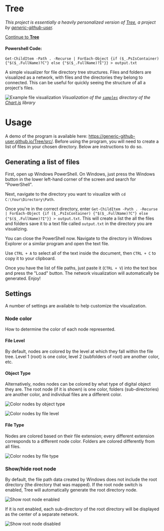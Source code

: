 # Tree
*This project is essentially a heavily personalized version of [Tree](https://github.com/generic-github-user/Tree), a project by [generic-github-user](https://github.com/generic-github-user).*

[Continue to **Tree**](https://jc-dmd.github.io/Tree/src/)

#### Powershell Code:
`Get-ChildItem -Path . -Recurse | ForEach-Object {if ($_.PsIsContainer) {"$($_.FullName)?C"} else {"$($_.FullName)?I"}} > output.txt`

A simple visualizer for file directory tree structures. Files and folders are visualized as a network, with files and the directories they belong to connected. This can be useful for quickly seeing the structure of all a project's files.

![Example file visualization](./3.PNG)
*Visualization of the [`samples`](https://github.com/chartjs/Chart.js/tree/master/samples) directory of the [Chart.js](https://www.chartjs.org/) library*

# Usage

A demo of the program is available here: https://generic-github-user.github.io/Tree/src/. Before using the program, you will need to create a list of files in your chosen directory. Below are instructions to do so.

## Generating a list of files

First, open up Windows PowerShell. On Windows, just press the Windows button in the lower left-hand corner of the screen and search for "PowerShell".

Next, navigate to the directory you want to visualize with `cd C:\Your\Directory\Path`.

Once you're in the correct directory, enter `Get-ChildItem -Path . -Recurse | ForEach-Object {if ($_.PsIsContainer) {"$($_.FullName)?C"} else {"$($_.FullName)?I"}} > output.txt`. This will create a list the all the files and folders save it to a text file called `output.txt` in the directory you are visualizing.

You can close the PowerShell now. Navigate to the directory in Windows Explorer or a similar program and open the text file.

Use `CTRL + A` to select all of the text inside the document, then `CTRL + C` to copy it to your clipboard.

Once you have the list of file paths, just paste it (`CTRL + V`) into the text box and press the "Load" button. The network visualization will automatically be generated. Enjoy!

## Settings

A number of settings are available to help customize the visualization.

### Node color

How to determine the color of each node represented.

#### File Level

By default, nodes are colored by the level at which they fall within the file tree. Level 1 (root) is one color, level 2 (subfolders of root) are another color, etc.

#### Object Type

Alternatively, nodes nodes can be colored by what type of digital object they are. The root node (if it is shown) is one color, folders (sub-directories) are another color, and individual files are a different color.

![Color nodes by object type](./3.PNG)



![Color nodes by file level](./6.PNG)

#### File Type

Nodes are colored based on their file extension; every different extension corresponds to a different node color. Folders are colored differently from all files.

![Color nodes by file type](./7.PNG)

### Show/hide root node

By default, the file path data created by Windows does not include the root directory (the directory that was mapped). If the root node switch is enabled, Tree will automatically generate the root directory node.

![Show root node enabled](./3.PNG)

If it is not enabled, each sub-directory of the root directory will be displayed as the center of a separate network.

![Show root node disabled](./2.PNG)
